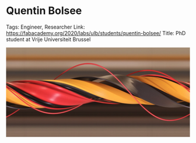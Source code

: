 # Quentin Bolsee

Tags: Engineer, Researcher
Link: https://fabacademy.org/2020/labs/ulb/students/quentin-bolsee/
Title: PhD student at Vrije Universiteit Brussel

![Untitled](Quentin%20Bolsee%20a4bcb2fbb02846b8b1c0d701c6c13cd5/Untitled.png)